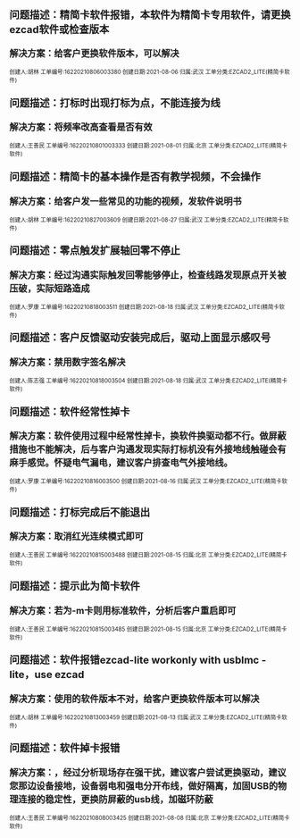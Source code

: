 #### <font size=4>问题描述：精简卡软件报错，本软件为精简卡专用软件，请更换ezcad软件或检查版本</font>

<font size=3>**解决方案：给客户更换软件版本，可以解决**</font>

<font size=1>创建人:胡林        工单编号:16220210806003380        创建日期:2021-08-06        归属:武汉        工单分类:EZCAD2_LITE(精简卡软件)</font>



#### <font size=4>问题描述：打标时出现打标为点，不能连接为线</font>

<font size=3>**解决方案：将频率改高查看是否有效**</font>

<font size=1>创建人:王善民        工单编号:16220210801003333        创建日期:2021-08-01        归属:北京        工单分类:EZCAD2_LITE(精简卡软件)</font>



#### <font size=4>问题描述：精简卡的基本操作是否有教学视频，不会操作</font>

<font size=3>**解决方案：给客户发一些常见的功能的视频，发软件说明书**</font>

<font size=1>创建人:胡林        工单编号:16220210827003609        创建日期:2021-08-27        归属:武汉        工单分类:EZCAD2_LITE(精简卡软件)</font>



#### <font size=4>问题描述：零点触发扩展轴回零不停止</font>

<font size=3>**解决方案：经过沟通实际触发回零能够停止，检查线路发现原点开关被压破，实际短路造成**</font>

<font size=1>创建人:罗康        工单编号:16220210818003511        创建日期:2021-08-18        归属:武汉        工单分类:EZCAD2_LITE(精简卡软件)</font>



#### <font size=4>问题描述：客户反馈驱动安装完成后，驱动上面显示感叹号</font>

<font size=3>**解决方案：禁用数字签名解决**</font>

<font size=1>创建人:陈志强        工单编号:16220210818003504        创建日期:2021-08-18        归属:武汉        工单分类:EZCAD2_LITE(精简卡软件)</font>



#### <font size=4>问题描述：软件经常性掉卡</font>

<font size=3>**解决方案：软件使用过程中经常性掉卡，换软件换驱动都不行。做屏蔽措施也不能解决，后与客户沟通发现实际打标机没有外接地线触碰会有麻手感觉。怀疑电气漏电，建议客户排查电气外接地线。**</font>

<font size=1>创建人:罗康        工单编号:16220210816003500        创建日期:2021-08-16        归属:武汉        工单分类:EZCAD2_LITE(精简卡软件)</font>



#### <font size=4>问题描述：打标完成后不能退出</font>

<font size=3>**解决方案：取消红光连续模式即可**</font>

<font size=1>创建人:王善民        工单编号:16220210815003488        创建日期:2021-08-15        归属:北京        工单分类:EZCAD2_LITE(精简卡软件)</font>



#### <font size=4>问题描述：提示此为简卡软件</font>

<font size=3>**解决方案：若为-m卡则用标准软件，分析后客户重启即可**</font>

<font size=1>创建人:王善民        工单编号:16220210815003485        创建日期:2021-08-15        归属:北京        工单分类:EZCAD2_LITE(精简卡软件)</font>



#### <font size=4>问题描述：软件报错ezcad-lite workonly with usblmc -lite，use ezcad</font>

<font size=3>**解决方案：使用的软件版本不对，给客户更换软件版本可以解决**</font>

<font size=1>创建人:胡林        工单编号:16220210813003459        创建日期:2021-08-13        归属:武汉        工单分类:EZCAD2_LITE(精简卡软件)</font>



#### <font size=4>问题描述：软件掉卡报错</font>

<font size=3>**解决方案：，经过分析现场存在强干扰，建议客户尝试更换驱动，建议您那边设备接地，设备弱电和强电分开布线，做好隔离，加固USB的物理连接的稳定性，更换防屏蔽的usb线，加磁环防蔽**</font>

<font size=1>创建人:王善民        工单编号:16220210808003425        创建日期:2021-08-08        归属:北京        工单分类:EZCAD2_LITE(精简卡软件)</font>